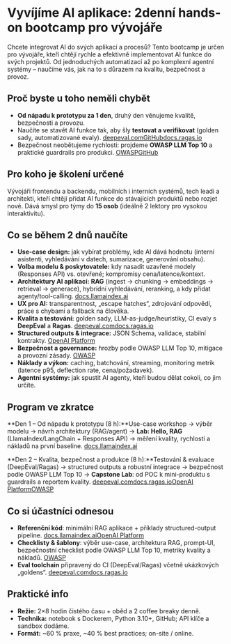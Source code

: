 # **Vyvíjíme AI aplikace: 2denní hands-on bootcamp pro vývojáře**

Chcete integrovat AI do svých aplikací a procesů? Tento bootcamp je určen pro vývojáře, kteří chtějí rychle a efektivně implementovat AI funkce do svých projektů. Od jednoduchých automatizací až po komplexní agentní systémy – naučíme vás, jak na to s důrazem na kvalitu, bezpečnost a provoz.

## **Proč byste u toho neměli chybět**

-   **Od nápadu k prototypu za 1 den**, druhý den věnujeme kvalitě, bezpečnosti a provozu.
-   Naučíte se stavět AI funkce tak, aby šly **testovat a verifikovat** (golden sady, automatizované evaly). [deepeval.com](https://deepeval.com/docs/evaluation-introduction?utm_source=chatgpt.com)[GitHub](https://github.com/confident-ai/deepeval?utm_source=chatgpt.com)[docs.ragas.io](https://docs.ragas.io/en/latest/?utm_source=chatgpt.com)
-   Bezpečnost neobětujeme rychlosti: projdeme **OWASP LLM Top 10** a praktické guardrails pro produkci. [OWASP](https://owasp.org/www-project-top-10-for-large-language-model-applications/?utm_source=chatgpt.com)[GitHub](https://github.com/OWASP/www-project-top-10-for-large-language-model-applications/?utm_source=chatgpt.com)

## **Pro koho je školení určené**

Vývojáři frontendu a backendu, mobilních i interních systémů, tech leadi a architekti, kteří chtějí přidat AI funkce do stávajících produktů nebo rozjet nové. Dává smysl pro týmy do **15 osob** (ideálně 2 lektory pro vysokou interaktivitu).

## **Co se během 2 dnů naučíte**

-   **Use-case design:** jak vybírat problémy, kde AI dává hodnotu (interní asistenti, vyhledávání v datech, sumarizace, generování obsahu).
-   **Volba modelu & poskytovatele:** kdy nasadit uzavřené modely (Responses API) vs. otevřené; kompromisy cena/latence/kontext.
-   **Architektury AI aplikací:** **RAG** (ingest → chunking → embeddings → retrieval → generace), hybridní vyhledávání, reranking, a kdy přidat agenty/tool-calling. [docs.llamaindex.ai](https://docs.llamaindex.ai/en/stable/optimizing/production_rag/?utm_source=chatgpt.com)
-   **UX pro AI:** transparentnost, „escape hatches“, zdrojování odpovědí, práce s chybami a fallback na člověka.
-   **Kvalita a testování:** golden sady, LLM-as-judge/heuristiky, CI evaly s **DeepEval** a **Ragas**. [deepeval.com](https://deepeval.com/docs/evaluation-introduction?utm_source=chatgpt.com)[docs.ragas.io](https://docs.ragas.io/en/latest/?utm_source=chatgpt.com)
-   **Structured outputs & integrace:** JSON Schema, validace, stabilní kontrakty. [OpenAI Platform](https://platform.openai.com/docs/guides/structured-outputs?utm_source=chatgpt.com)
-   **Bezpečnost a governance:** hrozby podle OWASP LLM Top 10, mitigace a provozní zásady. [OWASP](https://owasp.org/www-project-top-10-for-large-language-model-applications/?utm_source=chatgpt.com)
-   **Náklady a výkon:** caching, batchování, streaming, monitoring metrik (latence p95, deflection rate, cena/požadavek).
-   **Agentní systémy:** jak spustit AI agenty, kteří budou dělat cokoli, co jim určíte.

<div style="page-break-after: always;"></div>

## **Program ve zkratce**

**Den 1 – Od nápadu k prototypu (8 h):**Use-case workshop → výběr modelu → návrh architektury (RAG/agent) → **Lab: Hello, RAG** (LlamaIndex/LangChain + Responses API) → měření kvality, rychlosti a nákladů na první baseline. [docs.llamaindex.ai](https://docs.llamaindex.ai/en/stable/optimizing/production_rag/?utm_source=chatgpt.com)

**Den 2 – Kvalita, bezpečnost a produkce (8 h):**Testování & evaluace (DeepEval/Ragas) → structured outputs a robustní integrace → bezpečnost podle OWASP LLM Top 10 → **Capstone Lab**: od POC k mini-produktu s guardrails a reportem kvality. [deepeval.com](https://deepeval.com/docs/evaluation-introduction?utm_source=chatgpt.com)[docs.ragas.io](https://docs.ragas.io/en/latest/?utm_source=chatgpt.com)[OpenAI Platform](https://platform.openai.com/docs/guides/structured-outputs?utm_source=chatgpt.com)[OWASP](https://owasp.org/www-project-top-10-for-large-language-model-applications/?utm_source=chatgpt.com)

## **Co si účastníci odnesou**

-   **Referenční kód**: minimální RAG aplikace + příklady structured-output pipeline. [docs.llamaindex.ai](https://docs.llamaindex.ai/en/stable/optimizing/production_rag/?utm_source=chatgpt.com)[OpenAI Platform](https://platform.openai.com/docs/guides/structured-outputs?utm_source=chatgpt.com)
-   **Checklisty & šablony**: výběr use-case, architektura RAG, prompt-UI, bezpečnostní checklist podle OWASP LLM Top 10, metriky kvality a nákladů. [OWASP](https://owasp.org/www-project-top-10-for-large-language-model-applications/?utm_source=chatgpt.com)
-   **Eval toolchain** připravený do CI (DeepEval/Ragas) včetně ukázkových „goldens“. [deepeval.com](https://deepeval.com/docs/evaluation-introduction?utm_source=chatgpt.com)[docs.ragas.io](https://docs.ragas.io/en/latest/?utm_source=chatgpt.com)

## **Praktické info**

-   **Režie:** 2×8 hodin čistého času + oběd a 2 coffee breaky denně.
-   **Technika:** notebook s Dockerem, Python 3.10+, GitHub; API klíče a sandbox dodáme.
-   **Formát:** ~60 % praxe, ~40 % best practices; on-site / online.
